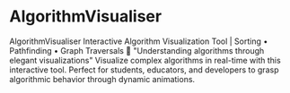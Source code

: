 # AlgorithmVisualiser
AlgorithmVisualiser Interactive Algorithm Visualization Tool | Sorting • Pathfinding • Graph Traversals  🔮 "Understanding algorithms through elegant visualizations"  Visualize complex algorithms in real-time with this interactive tool. Perfect for students, educators, and developers to grasp algorithmic behavior through dynamic animations.
